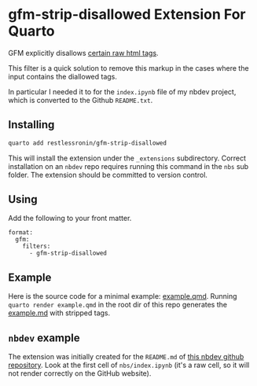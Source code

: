 # gfm-strip-disallowed Extension For Quarto

GFM explicitly disallows [certain raw html tags](https://github.github.com/gfm/#disallowed-raw-html-extension-).

This filter is a quick solution to remove this markup in the cases where the input contains the diallowed tags.

In particular I needed it to for the `index.ipynb` file of my nbdev project, which is converted to the Github `README.txt`.

## Installing

```bash
quarto add restlessronin/gfm-strip-disallowed
```

This will install the extension under the `_extensions` subdirectory.
Correct installation on an `nbdev` repo requires running this command in the `nbs` sub folder. The extension should be committed to version control.
## Using

Add the following to your front matter.
```
format:
  gfm:
    filters:
      - gfm-strip-disallowed
```

## Example

Here is the source code for a minimal example: [example.qmd](example.qmd). Running `quarto render example.qmd` in the root dir of this repo generates the [example.md](example.md) with stripped tags.

## `nbdev` example

The extension was initially created for the `README.md` of [this nbdev github repository](https://github.com/restlessronin/fastgs). Look at the first cell of `nbs/index.ipynb` (it's a raw cell, so it will not render correctly on the GitHub website).
